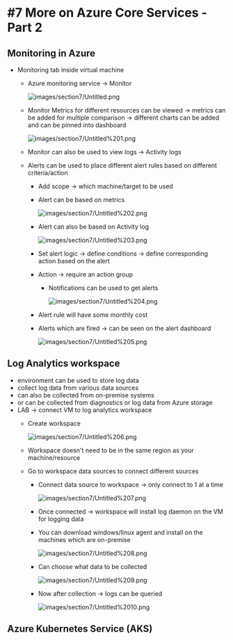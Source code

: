 # #7 More on Azure Core Services - Part 2

## Monitoring in Azure

- Monitoring tab inside virtual machine
    - Azure monitoring service → Monitor

        ![images/section7/Untitled.png](images/section7/Untitled.png)

    - Monitor Metrics for different resources can be viewed → metrics can be added for multiple comparison → different charts can be added and can be pinned into dashboard

        ![images/section7/Untitled%201.png](images/section7/Untitled%201.png)

    - Monitor can also be used to view logs → Activity logs
    - Alerts can be used to place different alert rules based on different criteria/action
        - Add scope → which machine/target to be used
        - Alert can be based on metrics

            ![images/section7/Untitled%202.png](images/section7/Untitled%202.png)

        - Alert can also be based on Activity log

            ![images/section7/Untitled%203.png](images/section7/Untitled%203.png)

        - Set alert logic → define conditions → define corresponding action based on the alert
        - Action → require an action group
            - Notifications can be used to get alerts

                ![images/section7/Untitled%204.png](images/section7/Untitled%204.png)

        - Alert rule will have some monthly cost
        - Alerts which are fired → can be seen on the alert dashboard

            ![images/section7/Untitled%205.png](images/section7/Untitled%205.png)

## Log Analytics workspace

- environment can be used to store log data
- collect log data from various data sources
- can also be collected from on-premise systems
- or can be collected from diagnostics or log data from Azure storage
- LAB → connect VM to log analytics workspace
    - Create workspace

        ![images/section7/Untitled%206.png](images/section7/Untitled%206.png)

    - Workspace doesn't need to be in the same region as your machine/resource
    - Go to workspace data sources to connect different sources
        - Connect data source to workspace → only connect to 1 at a time

            ![images/section7/Untitled%207.png](images/section7/Untitled%207.png)

        - Once connected → workspace will install log daemon on the VM for logging data
        - You can download windows/linux agent and install on the machines which are on-premise

            ![images/section7/Untitled%208.png](images/section7/Untitled%208.png)

        - Can choose what data to be collected

            ![images/section7/Untitled%209.png](images/section7/Untitled%209.png)

        - Now after collection → logs can be queried

            ![images/section7/Untitled%2010.png](images/section7/Untitled%2010.png)

## Azure Kubernetes Service (AKS)